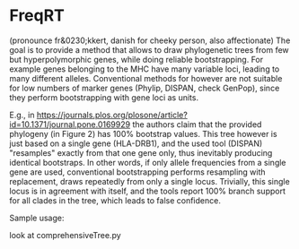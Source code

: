 # FreqRT

(pronounce fr&0230;kkert, danish for cheeky person, also affectionate)
The goal is to provide a method that allows to draw phylogenetic trees from few but hyperpolymorphic genes, while doing reliable bootstrapping.
For example genes belonging to the MHC have many variable loci, leading to many different alleles.
Conventional methods for however are not suitable for low numbers of marker
genes (Phylip, DISPAN, check GenPop), since they perform bootstrapping with gene loci as units.

E.g., in
https://journals.plos.org/plosone/article?id=10.1371/journal.pone.0169929
the authors claim that the provided phylogeny (in Figure 2) has 100%
bootstrap values. This tree however is just based on a single gene
(HLA-DRB1), and the used tool (DISPAN) "resamples" exactly from that
one gene only, thus inevitably producing identical bootstraps. In
other words, if only allele frequencies from a single gene are used,
conventional bootstrapping performs resampling with replacement, draws
repeatedly from only a single locus. Trivially, this single locus is
in agreement with itself, and the tools report 100\% branch support
for all clades in the tree, which leads to false confidence.

Sample usage:

look at comprehensiveTree.py
